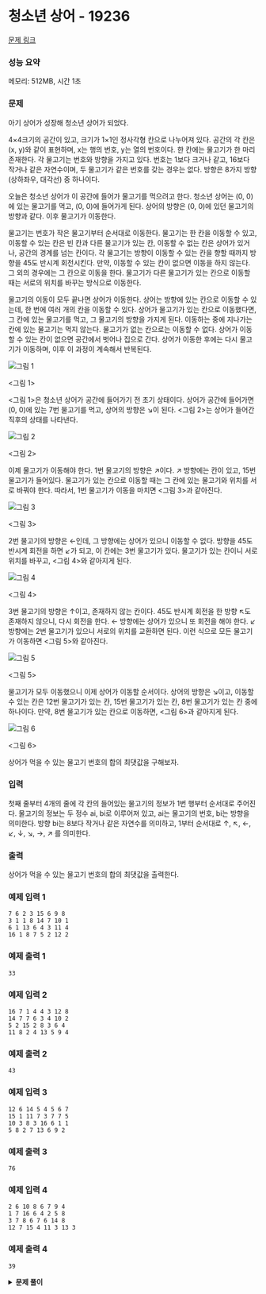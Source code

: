 # 청소년 상어 - 19236

[문제 링크](https://www.acmicpc.net/problem/19236)

### 성능 요약

메모리: 512MB, 시간 1초

### 문제

아기 상어가 성장해 청소년 상어가 되었다.

4×4크기의 공간이 있고, 크기가 1×1인 정사각형 칸으로 나누어져 있다. 공간의 각 칸은 (x, y)와 같이 표현하며, x는 행의 번호, y는 열의 번호이다. 한 칸에는 물고기가 한 마리 존재한다. 각 물고기는 번호와 방향을 가지고 있다. 번호는 1보다 크거나 같고, 16보다 작거나 같은 자연수이며, 두 물고기가 같은 번호를 갖는 경우는 없다. 방향은 8가지 방향(상하좌우, 대각선) 중 하나이다.

오늘은 청소년 상어가 이 공간에 들어가 물고기를 먹으려고 한다. 청소년 상어는 (0, 0)에 있는 물고기를 먹고, (0, 0)에 들어가게 된다. 상어의 방향은 (0, 0)에 있던 물고기의 방향과 같다. 이후 물고기가 이동한다.

물고기는 번호가 작은 물고기부터 순서대로 이동한다. 물고기는 한 칸을 이동할 수 있고, 이동할 수 있는 칸은 빈 칸과 다른 물고기가 있는 칸, 이동할 수 없는 칸은 상어가 있거나, 공간의 경계를 넘는 칸이다. 각 물고기는 방향이 이동할 수 있는 칸을 향할 때까지 방향을 45도 반시계 회전시킨다. 만약, 이동할 수 있는 칸이 없으면 이동을 하지 않는다. 그 외의 경우에는 그 칸으로 이동을 한다. 물고기가 다른 물고기가 있는 칸으로 이동할 때는 서로의 위치를 바꾸는 방식으로 이동한다.

물고기의 이동이 모두 끝나면 상어가 이동한다. 상어는 방향에 있는 칸으로 이동할 수 있는데, 한 번에 여러 개의 칸을 이동할 수 있다. 상어가 물고기가 있는 칸으로 이동했다면, 그 칸에 있는 물고기를 먹고, 그 물고기의 방향을 가지게 된다. 이동하는 중에 지나가는 칸에 있는 물고기는 먹지 않는다. 물고기가 없는 칸으로는 이동할 수 없다. 상어가 이동할 수 있는 칸이 없으면 공간에서 벗어나 집으로 간다. 상어가 이동한 후에는 다시 물고기가 이동하며, 이후 이 과정이 계속해서 반복된다.

![그림 1](https://upload.acmicpc.net/1c7c473e-5e2c-4c45-9c88-b3b7cd06a360/-/preview/)

<그림 1>

<그림 1>은 청소년 상어가 공간에 들어가기 전 초기 상태이다. 상어가 공간에 들어가면 (0, 0)에 있는 7번 물고기를 먹고, 상어의 방향은 ↘이 된다. <그림 2>는 상어가 들어간 직후의 상태를 나타낸다.

![그림 2](https://upload.acmicpc.net/8f26df12-6f68-43a3-9f6e-7416144e91dc/-/preview/)

<그림 2>

이제 물고기가 이동해야 한다. 1번 물고기의 방향은 ↗이다. ↗ 방향에는 칸이 있고, 15번 물고기가 들어있다. 물고기가 있는 칸으로 이동할 때는 그 칸에 있는 물고기와 위치를 서로 바꿔야 한다. 따라서, 1번 물고기가 이동을 마치면 <그림 3>과 같아진다.

![그림 3](https://upload.acmicpc.net/75315b3c-ee04-4ae8-9422-5b1137f86117/-/preview/)

<그림 3>

2번 물고기의 방향은 ←인데, 그 방향에는 상어가 있으니 이동할 수 없다. 방향을 45도 반시계 회전을 하면 ↙가 되고, 이 칸에는 3번 물고기가 있다. 물고기가 있는 칸이니 서로 위치를 바꾸고, <그림 4>와 같아지게 된다.

![그림 4](https://upload.acmicpc.net/7be317c7-b8b5-4b83-becb-ffd8550311fb/-/preview/)

<그림 4>

3번 물고기의 방향은 ↑이고, 존재하지 않는 칸이다. 45도 반시계 회전을 한 방향 ↖도 존재하지 않으니, 다시 회전을 한다. ← 방향에는 상어가 있으니 또 회전을 해야 한다. ↙ 방향에는 2번 물고기가 있으니 서로의 위치를 교환하면 된다. 이런 식으로 모든 물고기가 이동하면 <그림 5>와 같아진다.

![그림 5](https://upload.acmicpc.net/a58fbda0-bb64-4773-b5f9-2da0bd3f0fd2/-/preview/)

<그림 5>

물고기가 모두 이동했으니 이제 상어가 이동할 순서이다. 상어의 방향은 ↘이고, 이동할 수 있는 칸은 12번 물고기가 있는 칸, 15번 물고기가 있는 칸, 8번 물고기가 있는 칸 중에 하나이다. 만약, 8번 물고기가 있는 칸으로 이동하면, <그림 6>과 같아지게 된다.

![그림 6](https://upload.acmicpc.net/2431d117-fab6-4de9-8d76-2fb41d471ee7/-/crop/651x656/1,12/-/preview/)

<그림 6>

상어가 먹을 수 있는 물고기 번호의 합의 최댓값을 구해보자.

### 입력

첫째 줄부터 4개의 줄에 각 칸의 들어있는 물고기의 정보가 1번 행부터 순서대로 주어진다. 물고기의 정보는 두 정수 ai, bi로 이루어져 있고, ai는 물고기의 번호, bi는 방향을 의미한다. 방향 bi는 8보다 작거나 같은 자연수를 의미하고, 1부터 순서대로 ↑, ↖, ←, ↙, ↓, ↘, →, ↗ 를 의미한다.

### 출력

상어가 먹을 수 있는 물고기 번호의 합의 최댓값을 출력한다.

### 예제 입력 1

```
7 6 2 3 15 6 9 8
3 1 1 8 14 7 10 1
6 1 13 6 4 3 11 4
16 1 8 7 5 2 12 2
```

### 예제 출력 1

```
33
```

### 예제 입력 2

```
16 7 1 4 4 3 12 8
14 7 7 6 3 4 10 2
5 2 15 2 8 3 6 4
11 8 2 4 13 5 9 4
```

### 예제 출력 2

```
43
```

### 예제 입력 3

```
12 6 14 5 4 5 6 7
15 1 11 7 3 7 7 5
10 3 8 3 16 6 1 1
5 8 2 7 13 6 9 2
```

### 예제 출력 3

```
76
```

### 예제 입력 4

```
2 6 10 8 6 7 9 4
1 7 16 6 4 2 5 8
3 7 8 6 7 6 14 8
12 7 15 4 11 3 13 3
```

### 예제 출력 4

```
39
```

<details><summary><b>문제 풀이</b></summary>
<div markdown="1">

<br />

### Fail

이유를 모르겠다. 디버깅하기가 너무나 어렵다.

```js
const input = require("fs")
  .readFileSync("./input.txt")
  .toString()
  .trim()
  .split(/\s/)
  .map(Number);

class Fish {
  constructor(x, y, num, dir, isAlive) {
    this.x = x;
    this.y = y;
    this.id = num;
    this.dir = dir;
    this.isAlive = isAlive;
  }

  swap(x, y) {
    this.x = x;
    this.y = y;
  }
}

class Shark {
  constructor(eatenFish = 0) {
    this.x = null;
    this.y = null;
    this.dir = null;
    this.eatenFish = eatenFish;
  }

  hunt(fish) {
    this.x = fish.x;
    this.y = fish.y;
    this.dir = fish.dir;
    this.eatenFish += fish.id;
  }
}

// 0 부터 7 까지 순서대로 ↑, ↖, ←, ↙, ↓, ↘, →, ↗
const DX = [-1, -1, 0, 1, 1, 1, 0, -1];
const DY = [0, -1, -1, -1, 0, 1, 1, 1];
const N = 4;
let max = 0;

const isInRange = (nx, ny) => {
  if (0 <= nx && nx < N && 0 <= ny && ny < N) return true;
  return false;
};

// 빈 칸 혹은 다른 물고기가 있는 칸으로 이동
const moveFish = (fish, map, fishes) => {
  if (fish.isAlive === false) return;

  for (let i = 0; i < 8; i++) {
    // 움직일 수 있는 곳이 있을 때까지 반시계 방향으로 방향 회전
    let nextDir = (fish.dir + i) % 8;
    let nx = fish.x + DX[nextDir];
    let ny = fish.y + DY[nextDir];

    // 범위를 벗어나지 않고, 상어가 있는 곳이 아니라면
    if (isInRange(nx, ny) && map[nx][ny] > -1) {
      // 이동할 곳에 물고기가 없을 곳을 대비해 0으로 미리 만들어줌
      map[fish.x][fish.y] = 0;

      // 빈 칸이라면 물고기를 이동 시키기
      if (map[nx][ny] === 0) {
        fish.swap(nx, ny);
      } else {
        // 다음 위치에 있는 물고기
        const nextFish = fishes[map[nx][ny] - 1];
        nextFish.swap(fish.x, fish.y);

        // 현재 공간에 있던 물고기의 id를 바꾼 물고기의 id로 변경해주기
        map[fish.x][fish.y] = nextFish.id;

        fish.swap(nx, ny);
      }

      // 바꾸려고 했던 물고기가 있던 위치에 현재 물고기의 id로 변경해주기
      map[nx][ny] = fish.id;
      fish.dir = nextDir;
      return;
    }
  }
};

// 상어가 이동할 수 없을 때까지 반복
const eatFish = (map, shark, fishes) => {
  if (max < shark.eatenFish) max = shark.eatenFish;

  // 모든 물고기 순서대로 이동
  fishes.forEach((fish) => moveFish(fish, map, fishes));

  for (let dist = 1; dist < N; dist++) {
    let nx = shark.x + DX[shark.dir] * dist;
    let ny = shark.y + DY[shark.dir] * dist;

    if (isInRange(nx, ny) && map[nx][ny] > 0) {
      // 2차원 배열 깊은 복사
      const newMap = map.map((m) => [...m]);
      const newFishes = [...fishes];

      newMap[shark.x][shark.y] = 0;

      const fish = newFishes[map[nx][ny] - 1];
      const newShark = new Shark(shark.eatenFish);

      newShark.hunt(fish);
      fish.isAlive = false;

      // 상어가 이동할 것이므로 원래 있던 곳은 빈 칸이 되고, 물고기의 위치를 상어가 있다고 표시
      newMap[fish.x][fish.y] = -1;

      eatFish(newMap, newShark, newFishes);
    }
  }
};

function Solution(input) {
  // 현재 공간의 상태를 나타낼 배열
  const map = Array.from(Array(4), () => Array(4).fill(null));
  // 물고기들의 정보를 담을 배열
  const fishes = new Array(input.length / 2);

  for (let i = 0; i < input.length; i += 2) {
    const x = Math.floor(i / 8);
    const y = (i % 8) / 2;
    const num = input[i];
    const dir = input[i + 1] - 1;

    const fish = new Fish(x, y, num, dir, true);
    fishes[i / 2] = fish;
    // 현재 공간에 물고기들의 번호를 넣어준다.
    map[x][y] = fish.id;
  }

  // 물고기는 번호가 작은 순서부터 이동해야 하기 때문에 정렬해두기
  fishes.sort((a, b) => a.id - b.id);

  const fish = fishes[map[0][0] - 1];
  const shark = new Shark();

  // 물고기를 잡아먹는다. 물고기의 위치로 이동, 물고기의 방향을 가지게 되고, 먹은 양에 추가
  shark.hunt(fish);
  fish.isAlive = false;
  // 상어가 있는 곳을 -1로 표시
  map[0][0] = -1;

  eatFish(map, shark, fishes);
  console.log(max);
}

Solution(input);
```

</div>
</details>
